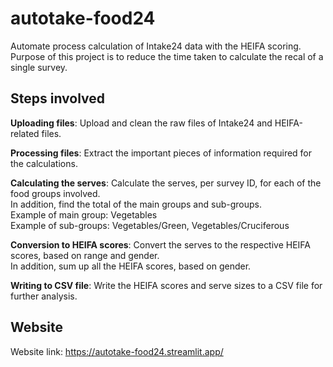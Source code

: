 # autotake-food24

Automate process calculation of Intake24 data with the HEIFA scoring.
Purpose of this project is to reduce the time taken to calculate the recal
of a single survey.

## Steps involved

**Uploading files**: Upload and clean the raw files of Intake24 and HEIFA-related files.

**Processing files**: Extract the important pieces of information required for the calculations.

**Calculating the serves**: Calculate the serves, per survey ID, for each of the food groups involved. \
In addition, find the total of the main groups and sub-groups. \
Example of main group: Vegetables \
Example of sub-groups: Vegetables/Green, Vegetables/Cruciferous

**Conversion to HEIFA scores**: Convert the serves to the respective HEIFA scores, based on range and gender. \
In addition, sum up all the HEIFA scores, based on gender.

**Writing to CSV file**: Write the HEIFA scores and serve sizes to a CSV file for further analysis.

## Website

Website link: https://autotake-food24.streamlit.app/
